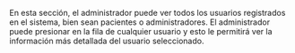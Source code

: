 En esta sección, el administrador puede ver todos los usuarios registrados en el sistema, bien sean pacientes o administradores. El administrador puede presionar en la fila de cualquier usuario y esto le permitirá ver la información más detallada del usuario seleccionado.
